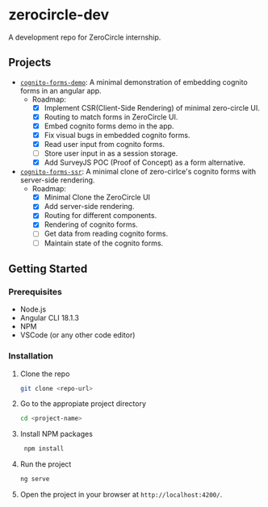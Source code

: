 # zerocircle-dev
A development repo for ZeroCircle internship.

## Projects

- [`cognito-forms-demo`](./cognito-forms/README.md): A minimal demonstration of embedding cognito forms in an angular app.
    - Roadmap:
        - [x] Implement CSR(Client-Side Rendering) of minimal zero-circle UI.
        - [x] Routing to match forms in ZeroCircle UI.
        - [x] Embed cognito forms demo in the app.
        - [x] Fix visual bugs in embedded cognito forms.
        - [x] Read user input from cognito forms.
        - [ ] Store user input in as a session storage.
        - [x] Add SurveyJS POC (Proof of Concept) as a form alternative.

- [`cognito-forms-ssr`](./cognito-forms-ssr/README.md): A minimal clone of zero-cirlce's cognito forms with server-side rendering.
    - Roadmap:
        - [x] Minimal Clone the ZeroCircle UI
        - [x] Add server-side rendering.
        - [x] Routing for different components.
        - [x] Rendering of cognito forms.
        - [ ] Get data from reading cognito forms.
        - [ ] Maintain state of the cognito forms.

## Getting Started

### Prerequisites

- Node.js
- Angular CLI 18.1.3
- NPM
- VSCode (or any other code editor)

### Installation

1. Clone the repo
   ```sh
   git clone <repo-url>
   ```

2. Go to the appropiate project directory
   ```sh
   cd <project-name>
   ```

3. Install NPM packages
   ```sh
    npm install
    ```

4. Run the project
    ```sh
    ng serve
    ```

5. Open the project in your browser at `http://localhost:4200/`.